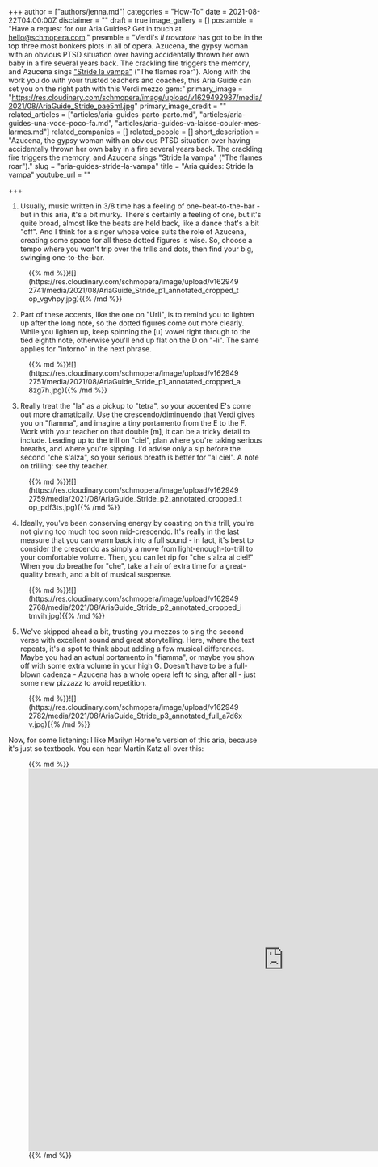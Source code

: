 +++
author = ["authors/jenna.md"]
categories = "How-To"
date = 2021-08-22T04:00:00Z
disclaimer = ""
draft = true
image_gallery = []
postamble = "Have a request for our Aria Guides? Get in touch at [hello@schmopera.com](mailto:hello@schmopera.com)."
preamble = "Verdi's _Il trovatore_ has got to be in the top three most bonkers plots in all of opera. Azucena, the gypsy woman with an obvious PTSD situation over having accidentally thrown her own baby in a fire several years back. The crackling fire triggers the memory, and Azucena sings [\"Stride la vampa\"](http://www.aria-database.com/search.php?sid=24a50bbfcebd847a80bdf4ae327a0c09&X=5&dT=Full&fC=1&searching=yes&t0=all&s0=stride+la+vampa&f0=keyword&dS=arias) (\"The flames roar\"). Along with the work you do with your trusted teachers and coaches, this Aria Guide can set you on the right path with this Verdi mezzo gem:"
primary_image = "https://res.cloudinary.com/schmopera/image/upload/v1629492987/media/2021/08/AriaGuide_Stride_pae5ml.jpg"
primary_image_credit = ""
related_articles = ["articles/aria-guides-parto-parto.md", "articles/aria-guides-una-voce-poco-fa.md", "articles/aria-guides-va-laisse-couler-mes-larmes.md"]
related_companies = []
related_people = []
short_description = "Azucena, the gypsy woman with an obvious PTSD situation over having accidentally thrown her own baby in a fire several years back. The crackling fire triggers the memory, and Azucena sings \"Stride la vampa\" (\"The flames roar\")."
slug = "aria-guides-stride-la-vampa"
title = "Aria guides: Stride la vampa"
youtube_url = ""

+++
1. Usually, music written in 3/8 time has a feeling of one-beat-to-the-bar - but in this aria, it's a bit murky. There's certainly a feeling of one, but it's quite broad, almost like the beats are held back, like a dance that's a bit "off". And I think for a singer whose voice suits the role of Azucena, creating some space for all these dotted figures is wise. So, choose a tempo where you won't trip over the trills and dots, then find your big, swinging one-to-the-bar.

<figure data-type="image">{{% md %}}![](https://res.cloudinary.com/schmopera/image/upload/v1629492741/media/2021/08/AriaGuide_Stride_p1_annotated_cropped_top_vgvhpy.jpg){{% /md %}}

</figure>

2. Part of these accents, like the one on "Urli", is to remind you to lighten up after the long note, so the dotted figures come out more clearly. While you lighten up, keep spinning the \[u\] vowel right through to the tied eighth note, otherwise you'll end up flat on the D on "-li". The same applies for "intorno" in the next phrase.

<figure data-type="image">{{% md %}}![](https://res.cloudinary.com/schmopera/image/upload/v1629492751/media/2021/08/AriaGuide_Stride_p1_annotated_cropped_a8zg7h.jpg){{% /md %}}

</figure>

3. Really treat the "la" as a pickup to "tetra", so your accented E's come out more dramatically. Use the crescendo/diminuendo that Verdi gives you on "fiamma", and imagine a tiny portamento from the E to the F. Work with your teacher on that double \[m\], it can be a tricky detail to include. Leading up to the trill on "ciel", plan where you're taking serious breaths, and where you're sipping. I'd advise only a sip before the second "che s'alza", so your serious breath is better for "al ciel". A note on trilling: see thy teacher.

<figure data-type="image">{{% md %}}![](https://res.cloudinary.com/schmopera/image/upload/v1629492759/media/2021/08/AriaGuide_Stride_p2_annotated_cropped_top_pdf3ts.jpg){{% /md %}}

</figure>

4. Ideally, you've been conserving energy by coasting on this trill, you're not giving too much too soon mid-crescendo. It's really in the last measure that you can warm back into a full sound - in fact, it's best to consider the crescendo as simply a move from light-enough-to-trill to your comfortable volume. Then, you can let rip for "che s'alza al ciel!" When you do breathe for "che", take a hair of extra time for a great-quality breath, and a bit of musical suspense.

<figure data-type="image">{{% md %}}![](https://res.cloudinary.com/schmopera/image/upload/v1629492768/media/2021/08/AriaGuide_Stride_p2_annotated_cropped_itmvih.jpg){{% /md %}}

</figure>

5. We've skipped ahead a bit, trusting you mezzos to sing the second verse with excellent sound and great storytelling. Here, where the text repeats, it's a spot to think about adding a few musical differences. Maybe you had an actual portamento in "fiamma", or maybe you show off with some extra volume in your high G. Doesn't have to be a full-blown cadenza - Azucena has a whole opera left to sing, after all - just some new pizzazz to avoid repetition.

<figure data-type="image">{{% md %}}![](https://res.cloudinary.com/schmopera/image/upload/v1629492782/media/2021/08/AriaGuide_Stride_p3_annotated_full_a7d6xv.jpg){{% /md %}}

</figure>

Now, for some listening: I like Marilyn Horne's version of this aria, because it's just so textbook. You can hear Martin Katz all over this:

<figure data-type="video">{{% md %}}<iframe width="1010" height="758" src="https://www.youtube.com/embed/SDT4rct_n1A" title="YouTube video player" frameborder="0" allow="accelerometer; autoplay; clipboard-write; encrypted-media; gyroscope; picture-in-picture" allowfullscreen></iframe>{{% /md %}}

</figure>